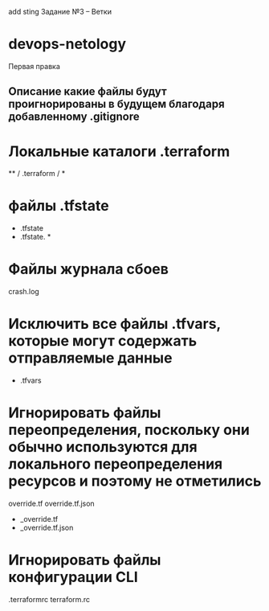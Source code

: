 add sting Задание №3 – Ветки

# devops-netology
Первая правка

## Описание какие файлы будут проигнорированы в будущем благодаря добавленному .gitignore


# Локальные каталоги .terraform
** / .terraform / *

# файлы .tfstate
* .tfstate
* .tfstate. *

# Файлы журнала сбоев
crash.log

# Исключить все файлы .tfvars, которые могут содержать отправляемые данные
* .tfvars

# Игнорировать файлы переопределения, поскольку они обычно используются для локального переопределения ресурсов и поэтому не отметились
override.tf
override.tf.json
* _override.tf
* _override.tf.json

# Игнорировать файлы конфигурации CLI
.terraformrc
terraform.rc